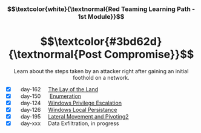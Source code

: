 <h3 align="center"> $$\textcolor{white}{\textnormal{Red Teaming Learning Path - 1st Module}}$$ </h3>

<h1 align="center"> $$\textcolor{#3bd62d}{\textnormal{Post Compromise}}$$ </h1>

<p align="center">Learn about the steps taken by an attacker right after gaining an initial foothold on a network.</p>

- [x] &nbsp;&nbsp;&nbsp; day-162 &nbsp;&nbsp;&nbsp; [The Lay of the Land](https://github.com/RosanaFSS/TryHackMe/blob/Red-Teaming-learning-path/3.1.%20The%20Lay%20of%20the%20Land.md)
- [x] &nbsp;&nbsp;&nbsp; day-150 &nbsp;&nbsp;&nbsp;&nbsp; [Enumeration](https://github.com/RosanaFSS/TryHackMe/blob/Red-Teaming-learning-path/3.2.%20Enumeration.md)
- [x] &nbsp;&nbsp;&nbsp; day-124 &nbsp;&nbsp;&nbsp; [Windows Privilege Escalation](https://github.com/RosanaFSS/TryHackMe/blob/Red-Teaming-learning-path/1.3.%20Red%20Team%20Threat%20Intel.md)
- [x] &nbsp;&nbsp;&nbsp; day-126 &nbsp;&nbsp;&nbsp; [Windows Local Persistance](https://github.com/RosanaFSS/TryHackMe/blob/Red-Teaming-learning-path/1.4.%20Red%20Team%20OPSEC.md)
- [x] &nbsp;&nbsp;&nbsp; day-195 &nbsp;&nbsp;&nbsp; [Lateral Movement and Pivoting2](https://github.com/RosanaFSS/TryHackMe/blob/Red-Teaming-learning-path/1.5.%20Intro%20to%20C2.md)
- [x] &nbsp;&nbsp;&nbsp; day-xxx &nbsp;&nbsp;&nbsp; Data Exfiltration, in progress

